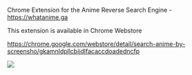 Chrome Extension for the Anime Reverse Search Engine - https://whatanime.ga


This extension is available in Chrome Webstore


https://chrome.google.com/webstore/detail/search-anime-by-screensho/gkamnldpllcbiidlfacaccdoadedncfp

![](https://lh3.googleusercontent.com/d_P9ZQJJTGjMZL6vQhrng9pqSEn067vRg2Uu4x15bn_pDhPGCGbOi6SAqDx4-m-G-PFO772enQ=s640-h400-e365-rw)
